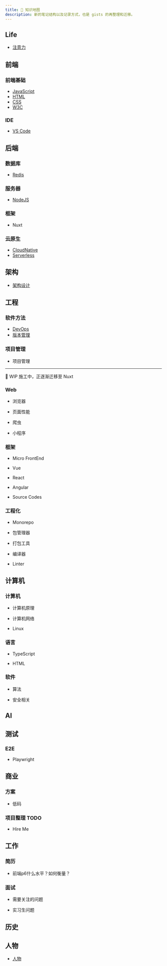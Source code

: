 ```yaml
---
title: 🏁 知识地图
description: 新的笔记结构以及记录方式，也是 gists 的再整理和迁移。
---
```


## Life

* [注意力](/maps/_brain/attention)

## 前端

### 前端基础

* [JavaScript](/maps/_frontend/javascript)
* [HTML](/maps/_frontend/html)
* [CSS](/maps/_frontend/css)
* [W3C](/maps/_frontend/w3c)

### IDE

* [VS Code](/maps/_ide/vscode)

## 后端

### 数据库

* [Redis](/maps/_database/redis)
<!-- EdgeDB -->
<!-- (/maps/_database/mongodb) -->

### 服务器

* [NodeJS](/maps/_server/nodejs)

### 框架

* Nuxt
<!-- https://dev.to/jacobandrewsky/improving-performance-of-nuxt-with-fontaine-5dim -->

### 云原生

- [CloudNative](/maps/_cloud-native/cloud-native)
- [Serverless](/maps/_cloud-native/serverless)

## 架构

- [架构设计](/maps/_architecture)

## 工程

### 软件方法

- [DevOps](/maps/_devops/devops)
- [版本管理](/maps/_devops/version-control)

### 项目管理

* 项目管理
<!-- /maps/_manage/project-management -->

---

🚧 WIP 施工中，正逐渐迁移至 Nuxt 

### Web

* 浏览器
<!-- /maps/_web/browser/index -->
* 页面性能
<!-- /maps/_web/performance -->
* 爬虫
<!-- /maps/_web/crawler -->
* 小程序
<!-- /maps/_web/miniapp -->

### 框架
<!-- /maps/_framework/index -->

* Micro FrontEnd
<!-- /maps/_framework/micro-frontent -->
* Vue
<!-- /maps/_framework/vue -->
* React
<!-- /maps/_framework/react -->
* Angular
<!-- /maps/_framework/angular -->
* Source Codes
<!-- /maps/_source-code/index -->

### 工程化

* Monorepo
<!-- /maps/_workflow/monorepo -->
* 包管理器
<!-- /maps/_workflow/package-manager/index -->
* 打包工具
<!-- /maps/_workflow/packer/index -->
* 编译器
<!-- /maps/_workflow/compiler -->
* Linter
<!-- linter -->

## 计算机

### 计算机

* 计算机原理
<!-- /maps/_computer/computer -->
* 计算机网络
<!-- /maps/_computer/network -->
* Linux
<!-- /maps/_linux/linux -->

### 语言

* TypeScript
<!-- /maps/_typescript/typescript -->
* HTML
<!-- /maps/_html/html-extends -->

### 软件

<!-- * [数据结构](xxx>
<!-- /maps/_computer/data-structure) -- -->
* 算法
<!-- /maps/_computer/algorithm -->
* 安全相关
<!-- /maps/_computer/security -->

## AI

<!-- * [AIGC](/maps/_machine-learning/ai) -->

## 测试

### E2E

* Playwright
<!-- /maps/_test/tools/playwright -->

## 商业

<!-- [TODO，PaaS]() -->
<!-- https://azure.microsoft.com/zh-cn/resources/cloud-computing-dictionary/what-is-paas/ -->

<!-- https://mgear-image.oss-cn-shanghai.aliyuncs.com/image/other/20220710210532.png -->

### 方案

* 低码
<!-- /maps/_business/low-code -->

### 项目整理 TODO

* Hire Me
<!-- /hire-me/index -->

## 工作

### 简历

* 前端p6什么水平？如何衡量？
<!-- https://www.zhihu.com/question/61281984/answer/1306626251 -->

### 面试

* 需要关注的问题
<!-- /maps/_hire/reverse-interview -->
* 实习生问题
<!-- /maps/_hire/intern -->

## 历史

## 人物

* [人物](/maps/_person)
